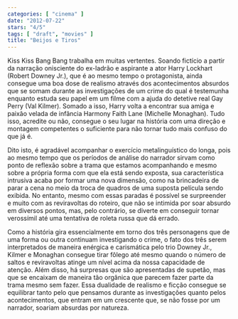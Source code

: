 ```yaml
---
categories: [ "cinema" ]
date: "2012-07-22"
stars: "4/5"
tags: [ "draft", "movies" ]
title: "Beijos e Tiros"
---
```

Kiss Kiss Bang Bang trabalha em muitas vertentes. Soando fictício a
partir da narração onisciente do ex-ladrão e aspirante a ator Harry
Lockhart (Robert Downey Jr.), que é ao mesmo tempo o protagonista,
ainda consegue uma boa dose de realismo através dos acontecimentos
absurdos que se somam durante as investigações de um crime do qual
é testemunha enquanto estuda seu papel em um filme com a ajuda do
detetive real Gay Perry (Val Kilmer). Somado a isso, Harry volta a
encontrar sua amiga e paixão velada de infância Harmony Faith Lane
(Michelle Monaghan). Tudo isso, acredite ou não, consegue o seu lugar
na história com uma direção e montagem competentes o suficiente para
não tornar tudo mais confuso do que já é.

Dito isto, é agradável acompanhar o exercício metalinguístico do
longa, pois ao mesmo tempo que os períodos de análise do narrador
sirvam como ponto de reflexão sobre a trama que estamos acompanhando
e mesmo sobre a própria forma com que ela está sendo exposta,
sua característica intrusiva acaba por formar uma nova dimensão,
como na brincadeira de parar a cena no meio da troca de quadros de uma
suposta película sendo exibida. No entanto, mesmo com essas paradas é
possível se surpreender e muito com as reviravoltas do roteiro, que não
se intimida por soar absurdo em diversos pontos, mas, pelo contrário,
se diverte em conseguir tornar verossímil até uma tentativa de roleta
russa que dá errado.

Como a história gira essencialmente em torno dos três personagens que
de uma forma ou outra continuam investigando o crime, o fato dos três
serem interpretados de maneira enérgica e carismática pelo trio Downey
Jr., Kilmer e Monaghan consegue tirar fôlego até mesmo quando o número
de saltos e reviravoltas atinge um nível acima da nossa capacidade de
atenção. Além disso, há surpresas que são apresentadas de supetão,
mas que se encaixam de maneira tão orgânica que parecem fazer parte
da trama mesmo sem fazer. Essa dualidade de realismo e ficção consegue
se equilibrar tanto pelo que pensamos durante as investigações quanto
pelos acontecimentos, que entram em um crescente que, se não fosse por
um narrador, soariam absurdas por natureza.

